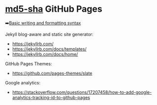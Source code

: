 # [md5-sha](https://furedi.github.io/md5-sha/) GitHub Pages

:arrow_right:[Basic writing and formatting syntax](https://help.github.com/articles/basic-writing-and-formatting-syntax/)

Jekyll  blog-aware and static site generator:
- https://jekyllrb.com/
- https://jekyllrb.com/docs/templates/
- https://jekyllrb.com/docs/home/

GitHub Pages Themes:
- https://github.com/pages-themes/slate

Google analytics:
- https://stackoverflow.com/questions/17207458/how-to-add-google-analytics-tracking-id-to-github-pages

